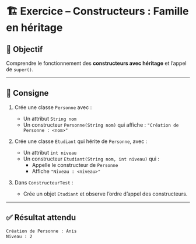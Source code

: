# 🏗️ Exercice – Constructeurs : Famille en héritage

## 🎯 Objectif

Comprendre le fonctionnement des **constructeurs avec héritage** et l’appel de `super()`.

---

## 📜 Consigne

1. Crée une classe `Personne` avec :
   - Un attribut `String nom`
   - Un constructeur `Personne(String nom)` qui affiche : `"Création de Personne : <nom>"`

2. Crée une classe `Etudiant` qui hérite de `Personne`, avec :
   - Un attribut `int niveau`
   - Un constructeur `Etudiant(String nom, int niveau)` qui :
     - Appelle le constructeur de `Personne`
     - Affiche `"Niveau : <niveau>"`

3. Dans `ConstructeurTest` :
   - Crée un objet `Etudiant` et observe l’ordre d’appel des constructeurs.

---

## ✅ Résultat attendu

```bash
Création de Personne : Anis
Niveau : 2
